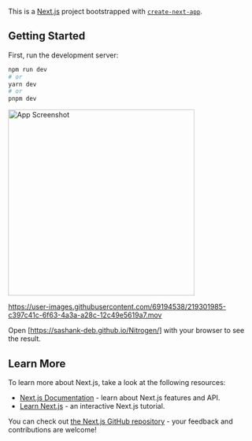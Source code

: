 This is a [Next.js](https://nextjs.org/) project bootstrapped with [`create-next-app`](https://github.com/vercel/next.js/tree/canary/packages/create-next-app).

## Getting Started

First, run the development server:

```bash
npm run dev
# or
yarn dev
# or
pnpm dev
```
<img width="378" alt="App Screenshot" src="https://user-images.githubusercontent.com/69194538/219301895-2fac9551-1dca-4d30-acda-55a3a6e5094f.png">


https://user-images.githubusercontent.com/69194538/219301985-c397c41c-6f63-4a3a-a28c-12c49e5619a7.mov


Open [https://sashank-deb.github.io/Nitrogen/] with your browser to see the result.

## Learn More

To learn more about Next.js, take a look at the following resources:

- [Next.js Documentation](https://nextjs.org/docs) - learn about Next.js features and API.
- [Learn Next.js](https://nextjs.org/learn) - an interactive Next.js tutorial.

You can check out [the Next.js GitHub repository](https://github.com/vercel/next.js/) - your feedback and contributions are welcome!

